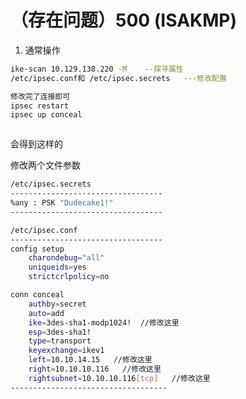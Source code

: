 # （存在问题）500 (ISAKMP)

1. 通常操作

```bash
ike-scan 10.129.138.220 -M    --探寻属性
/etc/ipsec.conf和 /etc/ipsec.secrets   ---修改配置

修改完了连接即可
ipsec restart 
ipsec up conceal 
```

<figure><img src="https://img-blog.csdnimg.cn/2e76582288ad4bf6885c7e1c1412eaa0.png" alt=""><figcaption></figcaption></figure>

会得到这样的

修改两个文件参数

```bash
/etc/ipsec.secrets
----------------------------------
%any : PSK "Dudecake1!"
----------------------------------

/etc/ipsec.conf
----------------------------------
config setup
    charondebug="all"
    uniqueids=yes
    strictcrlpolicy=no

conn conceal
    authby=secret
    auto=add
    ike=3des-sha1-modp1024!  //修改这里
    esp=3des-sha1!
    type=transport
    keyexchange=ikev1
    left=10.10.14.15   //修改这里
    right=10.10.10.116   //修改这里
    rightsubnet=10.10.10.116[tcp]   //修改这里
-----------------------------------
```
